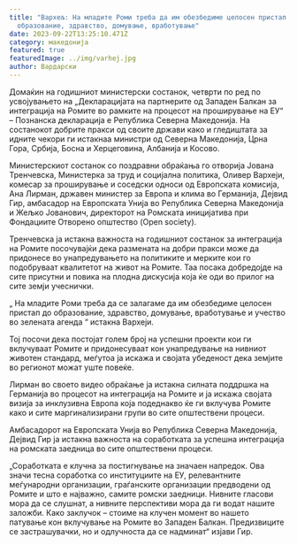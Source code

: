 ```yaml
---
title: "Вархељ: На младите Роми треба да им обезбедиме целосен пристап до
  образование, здравство, домување, вработување"
date: 2023-09-22T13:25:10.471Z
category: македонија
featured: true
featuredImage: ../img/varhej.jpg
author: Вардарски
---
```

<!--StartFragment-->

Домаќин на годишниот министерски состанок, четврти по ред по усвојувањето на „Декларацијата на партнерите од Западен Балкан за интеграција на Ромите во рамките на процесот на проширување на ЕУ“ – Познанска декларација е Република Северна Македонија. На состанокот добрите пракси од своите држави како и гледиштата за идните чекори ги истакнаа министри од Северна Македонија, Црна Гора, Србија, Босна и Херцеговина, Албанија и Косово.



<!--EndFragment--><!--StartFragment-->

Министерскиот состанок со поздравни обраќања го отворија Јована Тренчевска, Министерка за труд и социјална политика, Оливер Вархеји, комесар за проширување и соседски односи од Европската комисија, Ана Лирман, државен министер за Европа и клима во Германија, Дејвид Гир, амбасадор на Европската Унија во Република Северна Македонија и Жељко Јованович, директорот на Ромската иницијатива при Фондациите Отворено општество (Open society).

Тренчевска ја истакна важноста на годишниот состанок за интеграција на Ромите посочувајќи дека размената на добри пракси може да придонесе во унапредувањето на политиките и мерките кои го подобруваат квалитетот на живот на Ромите. Таа посака добредојде на сите присутни и повика на плодна дискусија која ќе оди во прилог на сите земји учеснички.

„ На младите Роми треба да се залагаме да им обезбедиме целосен пристап до образование, здравство, домување, вработување и учество во зелената агенда “ истакна Вархеји.

Тој посочи дека постојат голем број на успешни проекти кои ги вклучуваат Ромите и придонесуваат кон унапредување на нивниот животен стандард, меѓутоа ја искажа и својата убеденост дека земјите во регионот можат уште повеќе.

Лирман во своето видео обраќање ја истакна силната поддршка на Германија во процесот на интеграција на Ромите и ја искажа својата визија за инклузивна Европа која подеднакво ќе ги вклучува Ромите како и сите маргинализирани групи во сите општествени процеси.

Амбасадорот на Европската Унија во Република Северна Македонија, Дејвид Гир ја истакна важноста на соработката за успешна интеграција на ромската заедница во сите општествени процеси.

„Соработката е клучна за постигнување на значаен напредок. Ова значи тесна соработка со институциите на ЕУ, релевантните меѓународни организации, граѓанските организации предводени од Ромите и што е најважно, самите ромски заедници. Нивните гласови мора да се слушнат, а нивните перспективи мора да ги водат нашите заложби. Како заклучок – стоиме на клучен момент во нашето патување кон вклучување на Ромите во Западен Балкан. Предизвиците се застрашувачки, но и одлучноста да се надминат“ изјави Гир.

<!--EndFragment-->